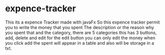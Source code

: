 # expence-tracker
This its a expence Tracker made with javaFx
So this expence tracker permit you to write the money that you spent
The description or the reason why you spent that
and the category, there are 5 categories
this has 3 buttons, add, delete and edit
for the edit button you can only edit the money
when you click add the spent will appear in a table
and also will be storage in a txt.
